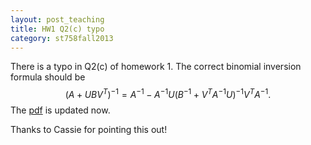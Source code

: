 ```yaml
---
layout: post_teaching
title: HW1 Q2(c) typo
category: st758fall2013
---
```


There is a typo in Q2\(c\) of homework 1. The correct binomial inversion formula should be  
$$
(A + UBV^T)^{-1} = A^{-1} - A^{-1} U (B^{-1} + V^TA^{-1}U)^{-1} V^T A^{-1}.
$$
The [pdf](../../../ST758-2013-HW1.pdf) is updated now.

Thanks to Cassie for pointing this out!

